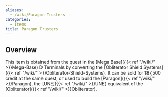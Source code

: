 ```yaml
---
aliases:
  - /wiki/Paragon-Trusters
categories:
  - Items
title: Paragon Trusters
---
```


## Overview

This item is obtained from the quest in the [Mega Base]({{< ref "/wiki/" >}}Mega-Base) D Terminals by converting the [Obliterator Shield Systems]({{< ref "/wiki/" >}}Obliterator-Shield-Systems). It can be sold for 187,500 credit at the same quest, or used to build the [Paragon]({{< ref "/wiki/" >}}Paragon), the [UNE]({{< ref "/wiki/" >}}UNE) equivalent of the [Obliterator]({{< ref "/wiki/" >}}Obliterator).
